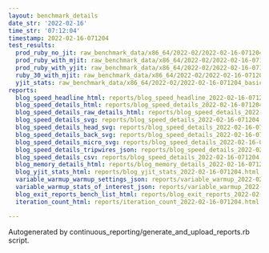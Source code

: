 ```yaml
---
layout: benchmark_details
date_str: '2022-02-16'
time_str: '07:12:04'
timestamp: 2022-02-16-071204
test_results:
  prod_ruby_no_jit: raw_benchmark_data/x86_64/2022-02/2022-02-16-071204_basic_benchmark_prod_ruby_no_jit.json
  prod_ruby_with_mjit: raw_benchmark_data/x86_64/2022-02/2022-02-16-071204_basic_benchmark_prod_ruby_with_mjit.json
  prod_ruby_with_yjit: raw_benchmark_data/x86_64/2022-02/2022-02-16-071204_basic_benchmark_prod_ruby_with_yjit.json
  ruby_30_with_mjit: raw_benchmark_data/x86_64/2022-02/2022-02-16-071204_basic_benchmark_ruby_30_with_mjit.json
  yjit_stats: raw_benchmark_data/x86_64/2022-02/2022-02-16-071204_basic_benchmark_yjit_stats.json
reports:
  blog_speed_headline_html: reports/blog_speed_headline_2022-02-16-071204.html
  blog_speed_details_html: reports/blog_speed_details_2022-02-16-071204.html
  blog_speed_details_raw_details_html: reports/blog_speed_details_2022-02-16-071204.raw_details.html
  blog_speed_details_svg: reports/blog_speed_details_2022-02-16-071204.svg
  blog_speed_details_head_svg: reports/blog_speed_details_2022-02-16-071204.head.svg
  blog_speed_details_back_svg: reports/blog_speed_details_2022-02-16-071204.back.svg
  blog_speed_details_micro_svg: reports/blog_speed_details_2022-02-16-071204.micro.svg
  blog_speed_details_tripwires_json: reports/blog_speed_details_2022-02-16-071204.tripwires.json
  blog_speed_details_csv: reports/blog_speed_details_2022-02-16-071204.csv
  blog_memory_details_html: reports/blog_memory_details_2022-02-16-071204.html
  blog_yjit_stats_html: reports/blog_yjit_stats_2022-02-16-071204.html
  variable_warmup_warmup_settings_json: reports/variable_warmup_2022-02-16-071204.warmup_settings.json
  variable_warmup_stats_of_interest_json: reports/variable_warmup_2022-02-16-071204.stats_of_interest.json
  blog_exit_reports_bench_list_html: reports/blog_exit_reports_2022-02-16-071204.bench_list.html
  iteration_count_html: reports/iteration_count_2022-02-16-071204.html

---
```

Autogenerated by continuous_reporting/generate_and_upload_reports.rb script.
